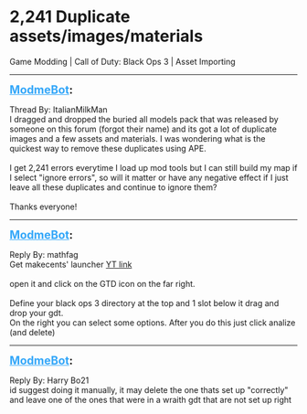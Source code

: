 # 2,241 Duplicate assets/images/materials
Game Modding | Call of Duty: Black Ops 3 | Asset Importing

---
<strong style="font-size: 1.4em;"><span style="text-decoration: underline;text-decoration-color: #34a7f9;"><span style="color:#34a7f9;">ModmeBot</span></span>:</strong>

<p>Thread By: ItalianMilkMan<br />I dragged and dropped the buried all models pack that was released by someone on this forum (forgot their name) and its got a lot of duplicate images and a few assets and materials. I was wondering what is the quickest way to remove these duplicates using APE.<br /> <br />I get 2,241 errors everytime I load up mod tools but I can still build my map if I select &quot;ignore errors&quot;, so will it matter or have any negative effect if I just leave all these duplicates and continue to ignore them?<br /> <br />Thanks everyone!</p>

---
<strong style="font-size: 1.4em;"><span style="text-decoration: underline;text-decoration-color: #34a7f9;"><span style="color:#34a7f9;">ModmeBot</span></span>:</strong>

<p>Reply By: mathfag<br />Get makecents&#39; launcher <a href="https://www.youtube.com/watch?v=gCkAP2UBq_Q">YT link</a><br /> <br />open it and click on the GTD icon on the far right.<br /> <br />Define your black ops 3 directory at the top and 1 slot below it drag and drop your gdt.<br />On the right you can select some options. After you do this just click analize (and delete)</p>

---
<strong style="font-size: 1.4em;"><span style="text-decoration: underline;text-decoration-color: #34a7f9;"><span style="color:#34a7f9;">ModmeBot</span></span>:</strong>

<p>Reply By: Harry Bo21<br />id suggest doing it manually, it may delete the one thats set up &quot;correctly&quot; and leave one of the ones that were in a wraith gdt that are not set up right</p>
